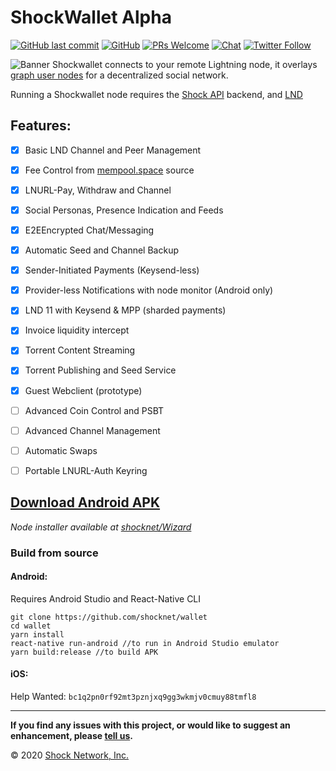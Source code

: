 
# ShockWallet Alpha
[![GitHub last commit](https://img.shields.io/github/last-commit/shocknet/wallet?style=flat-square)](https://github.com/shocknet/wallet/commits/master)
[![GitHub](https://img.shields.io/github/license/shocknet/wallet?label=license&style=flat-square)](https://github.com/shocknet/wallet/blob/master/LICENSE)
[![PRs Welcome](https://img.shields.io/badge/PRs-welcome-brightgreen.svg?style=flat-square)](http://makeapullrequest.com) 
[![Chat](https://img.shields.io/badge/chat-on%20Telegram-blue?style=flat-square)](https://t.me/Shockwallet)
[![Twitter Follow](https://img.shields.io/twitter/follow/ShockBTC?style=flat-square)](https://twitter.com/shockbtc)

![Banner](https://pbs.twimg.com/profile_banners/971667736978972673/1598594052)
Shockwallet connects to your remote Lightning node, it overlays [graph user nodes](https://gun.eco/) for a decentralized social network.

Running a Shockwallet node requires the [Shock API](https://github.com/shocknet/api) backend, and [LND](https://github.com/lightningnetwork/lnd)

## Features:


- [X] Basic LND Channel and Peer Management
- [X] Fee Control from [mempool.space](https://github.com/mempool/mempool) source
- [X] LNURL-Pay, Withdraw and Channel
- [X] Social Personas, Presence Indication and Feeds
- [X] E2EEncrypted Chat/Messaging
- [X] Automatic Seed and Channel Backup
- [X] Sender-Initiated Payments (Keysend-less)
- [X] Provider-less Notifications with node monitor (Android only)
- [X] LND 11 with Keysend & MPP (sharded payments)
- [X] Invoice liquidity intercept
- [X] Torrent Content Streaming
- [X] Torrent Publishing and Seed Service
- [X] Guest Webclient (prototype)
- [ ] Advanced Coin Control and PSBT 
- [ ] Advanced Channel Management
- [ ] Automatic Swaps
- [ ] Portable LNURL-Auth Keyring


## [Download Android APK](https://github.com/shocknet/wallet/releases/download/2020.11.11/app-release.apk)

_Node installer available at [shocknet/Wizard](https://github.com/shocknet/wizard)_


### Build from source

#### Android: 

Requires Android Studio and React-Native CLI

```
git clone https://github.com/shocknet/wallet
cd wallet
yarn install
react-native run-android //to run in Android Studio emulator
yarn build:release //to build APK
```

#### iOS:

Help Wanted: `bc1q2pn0rf92mt3pznjxq9gg3wkmjv0cmuy88tmfl8`

<hr></hr>

**If you find any issues with this project, or would like to suggest an enhancement, please [tell us](https://github.com/shocknet/Wizard/issues).**

© 2020 [Shock Network, Inc.](https://shockwallet.app)
